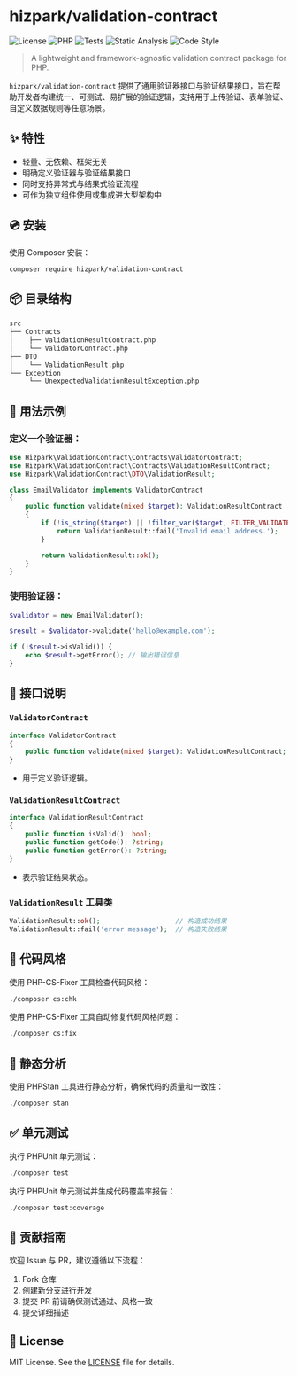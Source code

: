 # hizpark/validation-contract

![License](https://img.shields.io/github/license/hizpark/validation-contract)
![PHP](https://img.shields.io/badge/PHP-8.0%20to%208.4%20-blue)
![Tests](https://img.shields.io/badge/tests-PHPUnit-brown)
![Static Analysis](https://img.shields.io/badge/static_analysis-PHPStan-cyan)
![Code Style](https://img.shields.io/badge/code_style-PSR--12-pink)

> A lightweight and framework-agnostic validation contract package for PHP.

`hizpark/validation-contract` 提供了通用验证器接口与验证结果接口，旨在帮助开发者构建统一、可测试、易扩展的验证逻辑，支持用于上传验证、表单验证、自定义数据规则等任意场景。

## ✨ 特性

- 轻量、无依赖、框架无关
- 明确定义验证器与验证结果接口
- 同时支持异常式与结果式验证流程
- 可作为独立组件使用或集成进大型架构中

## 💿 安装

使用 Composer 安装：

```bash
composer require hizpark/validation-contract
```

## 📦 目录结构

```txt
src
├── Contracts
│    ├── ValidationResultContract.php
│    └── ValidatorContract.php
├── DTO
│    └── ValidationResult.php
└── Exception
     └── UnexpectedValidationResultException.php
```

## 🚀 用法示例

### 定义一个验证器：

```php
use Hizpark\ValidationContract\Contracts\ValidatorContract;
use Hizpark\ValidationContract\Contracts\ValidationResultContract;
use Hizpark\ValidationContract\DTO\ValidationResult;

class EmailValidator implements ValidatorContract
{
    public function validate(mixed $target): ValidationResultContract
    {
        if (!is_string($target) || !filter_var($target, FILTER_VALIDATE_EMAIL)) {
            return ValidationResult::fail('Invalid email address.');
        }

        return ValidationResult::ok();
    }
}
```

### 使用验证器：

```php
$validator = new EmailValidator();

$result = $validator->validate('hello@example.com');

if (!$result->isValid()) {
    echo $result->getError(); // 输出错误信息
}
```

## 📐 接口说明

### `ValidatorContract`

```php
interface ValidatorContract
{
    public function validate(mixed $target): ValidationResultContract;
}
```

- 用于定义验证逻辑。

### `ValidationResultContract`

```php
interface ValidationResultContract
{
    public function isValid(): bool;
    public function getCode(): ?string;
    public function getError(): ?string;
}
```

- 表示验证结果状态。

### `ValidationResult` 工具类

```php
ValidationResult::ok();                   // 构造成功结果
ValidationResult::fail('error message');  // 构造失败结果
```

## 🎯 代码风格

使用 PHP-CS-Fixer 工具检查代码风格：

```bash
./composer cs:chk
```

使用 PHP-CS-Fixer 工具自动修复代码风格问题：

```bash
./composer cs:fix
```

## 🧠 静态分析

使用 PHPStan 工具进行静态分析，确保代码的质量和一致性：

```bash
./composer stan
```

## ✅ 单元测试

执行 PHPUnit 单元测试：

```bash
./composer test
```

执行 PHPUnit 单元测试并生成代码覆盖率报告：

```bash
./composer test:coverage
```

## 🤝 贡献指南

欢迎 Issue 与 PR，建议遵循以下流程：

1. Fork 仓库
2. 创建新分支进行开发
3. 提交 PR 前请确保测试通过、风格一致
4. 提交详细描述

## 📝 License

MIT License. See the [LICENSE](LICENSE) file for details.
